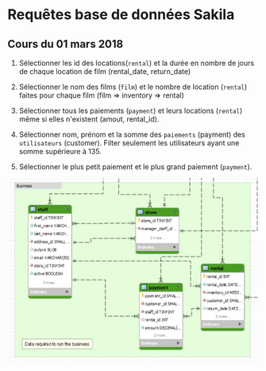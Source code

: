 # Requêtes base de données Sakila


## Cours du 01 mars 2018

1. Sélectionner les id des locations(`rental`) et la durée en nombre de jours de chaque location de film (rental_date, return_date)

2. Sélectionner le nom des films (`film`) et le nombre de location (`rental`) faites pour chaque film (film => inventory => rental)

3. Sélectionner tous les paiements (`payment`) et leurs locations (`rental`) même si elles n'existent (amout, rental_id).

4. Sélectionner nom, prénom et la somme des `paiements` (payment) des `utilisateurs` (customer). Filter seulement les utilisateurs ayant une somme supérieure à 135.

5. Sélectionner le plus petit paiement et le plus grand paiement (`payment`).



![Customer Data](images/request_2018_03_01.JPG)
